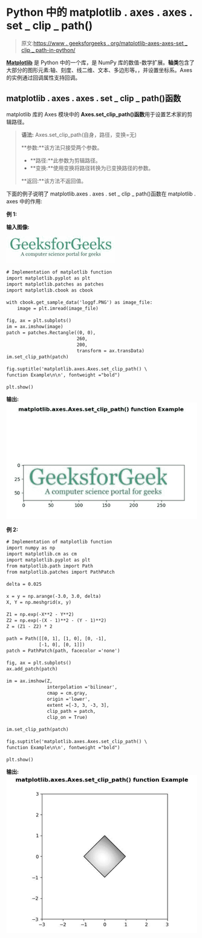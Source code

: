 # Python 中的 matplotlib . axes . axes . set _ clip _ path()

> 原文:[https://www . geeksforgeeks . org/matplotlib-axes-axes-set _ clip _ path-in-python/](https://www.geeksforgeeks.org/matplotlib-axes-axes-set_clip_path-in-python/)

**[Matplotlib](https://www.geeksforgeeks.org/python-introduction-matplotlib/)** 是 Python 中的一个库，是 NumPy 库的数值-数学扩展。**轴类**包含了大部分的图形元素:轴、刻度、线二维、文本、多边形等。，并设置坐标系。Axes 的实例通过回调属性支持回调。

## matplotlib . axes . axes . set _ clip _ path()函数

matplotlib 库的 Axes 模块中的 **Axes.set_clip_path()函数**用于设置艺术家的剪辑路径。

> **语法:** Axes.set_clip_path(自身，路径，变换=无)
> 
> **参数:**该方法只接受两个参数。
> 
> *   **路径:**此参数为剪辑路径。
> *   **变换:**使用变换将路径转换为已变换路径的参数。
> 
> **返回:**该方法不返回值。

下面的例子说明了 matplotlib.axes . axes . set _ clip _ path()函数在 matplotlib . axes 中的作用:

**例 1:**

**输入图像:**

![geek-11](img/4f988ea6436cc825d33669a00fdbf2d2.png)

```
# Implementation of matplotlib function
import matplotlib.pyplot as plt
import matplotlib.patches as patches
import matplotlib.cbook as cbook

with cbook.get_sample_data('loggf.PNG') as image_file:
    image = plt.imread(image_file)

fig, ax = plt.subplots()
im = ax.imshow(image)
patch = patches.Rectangle((0, 0),
                          260,
                          200, 
                          transform = ax.transData)
im.set_clip_path(patch)

fig.suptitle('matplotlib.axes.Axes.set_clip_path() \
function Example\n\n', fontweight ="bold")

plt.show()
```

**输出:**
![](img/e83f39832ecfe446b80373dba6060642.png)

**例 2:**

```
# Implementation of matplotlib function
import numpy as np
import matplotlib.cm as cm
import matplotlib.pyplot as plt
from matplotlib.path import Path
from matplotlib.patches import PathPatch

delta = 0.025

x = y = np.arange(-3.0, 3.0, delta)
X, Y = np.meshgrid(x, y)

Z1 = np.exp(-X**2 - Y**2)
Z2 = np.exp(-(X - 1)**2 - (Y - 1)**2)
Z = (Z1 - Z2) * 2

path = Path([[0, 1], [1, 0], [0, -1],
            [-1, 0], [0, 1]])
patch = PathPatch(path, facecolor ='none')

fig, ax = plt.subplots()
ax.add_patch(patch)

im = ax.imshow(Z,
               interpolation ='bilinear', 
               cmap = cm.gray,
               origin ='lower', 
               extent =[-3, 3, -3, 3],
               clip_path = patch, 
               clip_on = True)

im.set_clip_path(patch)

fig.suptitle('matplotlib.axes.Axes.set_clip_path() \
function Example\n\n', fontweight ="bold")

plt.show()
```

**输出:**
![](img/b754537af7397ad97848858a7654c186.png)
